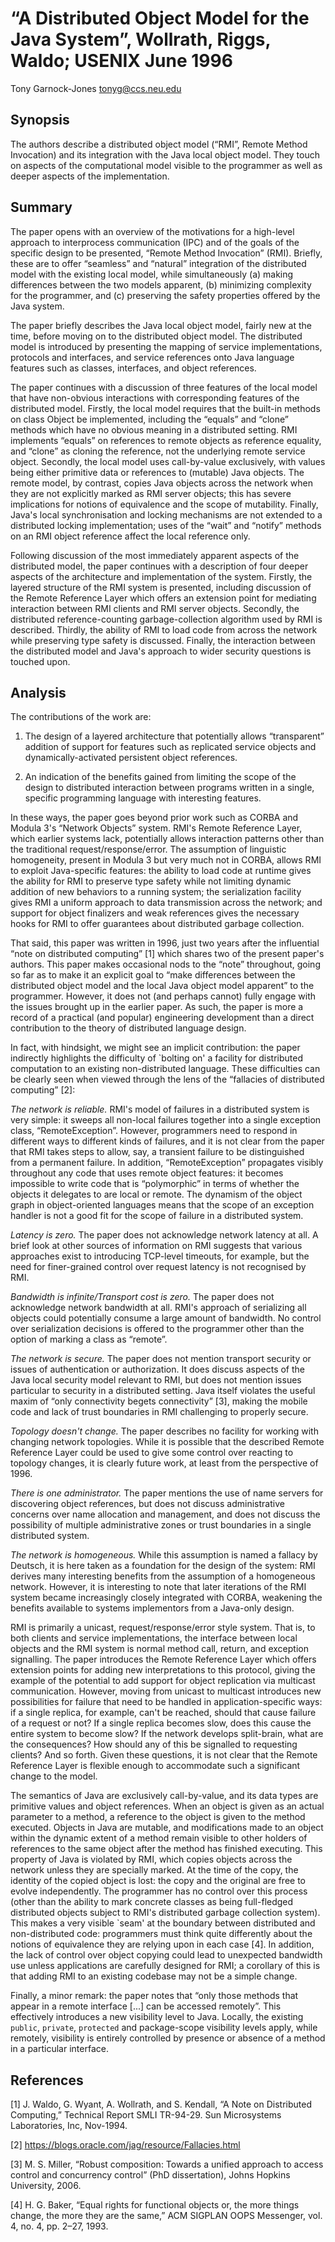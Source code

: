 <meta charset=utf8>

# “A Distributed Object Model for the Java System”, Wollrath, Riggs, Waldo; USENIX June 1996

Tony Garnock-Jones <tonyg@ccs.neu.edu>

## Synopsis

The authors describe a distributed object model (“RMI”, Remote
Method Invocation) and its integration with the Java local object
model. They touch on aspects of the computational model visible
to the programmer as well as deeper aspects of the
implementation.

## Summary

The paper opens with an overview of the motivations for a high-level
approach to interprocess communication (IPC) and of the goals of the
specific design to be presented, “Remote Method Invocation” (RMI).
Briefly, these are to offer “seamless” and “natural” integration of
the distributed model with the existing local model, while
simultaneously (a) making differences between the two models apparent,
(b) minimizing complexity for the programmer, and (c) preserving the
safety properties offered by the Java system.

The paper briefly describes the Java local object model, fairly
new at the time, before moving on to the distributed object
model. The distributed model is introduced by presenting the
mapping of service implementations, protocols and interfaces, and
service references onto Java language features such as classes,
interfaces, and object references.

The paper continues with a discussion of three features of the local
model that have non-obvious interactions with corresponding features
of the distributed model. Firstly, the local model requires that the
built-in methods on class Object be implemented, including the
“equals” and “clone” methods which have no obvious meaning in a
distributed setting. RMI implements “equals” on references to remote
objects as reference equality, and “clone” as cloning the reference,
not the underlying remote service object. Secondly, the local model
uses call-by-value exclusively, with values being either primitive
data or references to (mutable) Java objects. The remote model, by
contrast, copies Java objects across the network when they are not
explicitly marked as RMI server objects; this has severe implications
for notions of equivalence and the scope of mutability. Finally,
Java's local synchronisation and locking mechanisms are not extended
to a distributed locking implementation; uses of the “wait” and
“notify” methods on an RMI object reference affect the local reference
only.

Following discussion of the most immediately apparent aspects of
the distributed model, the paper continues with a description of
four deeper aspects of the architecture and implementation of the
system. Firstly, the layered structure of the RMI system is
presented, including discussion of the Remote Reference Layer
which offers an extension point for mediating interaction between
RMI clients and RMI server objects. Secondly, the distributed
reference-counting garbage-collection algorithm used by RMI is
described. Thirdly, the ability of RMI to load code from across
the network while preserving type safety is discussed. Finally,
the interaction between the distributed model and Java's approach
to wider security questions is touched upon.

## Analysis

The contributions of the work are:

  1. The design of a layered architecture that potentially allows
     “transparent” addition of support for features such as replicated
     service objects and dynamically-activated persistent object
     references.

  2. An indication of the benefits gained from limiting the scope
     of the design to distributed interaction between programs
     written in a single, specific programming language with
     interesting features.

In these ways, the paper goes beyond prior work such as CORBA and
Modula 3's “Network Objects” system. RMI's Remote Reference
Layer, which earlier systems lack, potentially allows interaction
patterns other than the traditional request/response/error. The
assumption of linguistic homogeneity, present in Modula 3 but
very much not in CORBA, allows RMI to exploit Java-specific
features: the ability to load code at runtime gives the ability
for RMI to preserve type safety while not limiting dynamic
addition of new behaviors to a running system; the serialization
facility gives RMI a uniform approach to data transmission across
the network; and support for object finalizers and weak
references gives the necessary hooks for RMI to offer guarantees
about distributed garbage collection.

That said, this paper was written in 1996, just two years after the
influential “note on distributed computing” [1] which shares two of
the present paper's authors. This paper makes occasional nods to the
“note” throughout, going so far as to make it an explicit goal to
“make differences between the distributed object model and the local
Java object model apparent” to the programmer. However, it does not
(and perhaps cannot) fully engage with the issues brought up in the
earlier paper. As such, the paper is more a record of a practical (and
popular) engineering development than a direct contribution to the
theory of distributed language design.

In fact, with hindsight, we might see an implicit contribution: the
paper indirectly highlights the difficulty of `bolting on' a facility
for distributed computation to an existing non-distributed language.
These difficulties can be clearly seen when viewed through the lens of
the “fallacies of distributed computing” [2]:

  *The network is reliable.* RMI's model of failures in a distributed
  system is very simple: it sweeps all non-local failures together
  into a single exception class, “RemoteException”. However,
  programmers need to respond in different ways to different kinds of
  failures, and it is not clear from the paper that RMI takes steps to
  allow, say, a transient failure to be distinguished from a permanent
  failure. In addition, “RemoteException” propagates visibly
  throughout any code that uses remote object features: it becomes
  impossible to write code that is “polymorphic” in terms of whether
  the objects it delegates to are local or remote. The dynamism of the
  object graph in object-oriented languages means that the scope of an
  exception handler is not a good fit for the scope of failure in a
  distributed system.

  *Latency is zero.* The paper does not acknowledge network latency
  at all. A brief look at other sources of information on RMI
  suggests that various approaches exist to introducing
  TCP-level timeouts, for example, but the need for finer-grained
  control over request latency is not recognised by RMI.

  *Bandwidth is infinite/Transport cost is zero.* The paper does
  not acknowledge network bandwidth at all. RMI's approach of
  serializing all objects could potentially consume a large
  amount of bandwidth. No control over serialization decisions is
  offered to the programmer other than the option of marking a
  class as “remote”.

  *The network is secure.* The paper does not mention transport
  security or issues of authentication or authorization. It does
  discuss aspects of the Java local security model relevant to RMI,
  but does not mention issues particular to security in a distributed
  setting. Java itself violates the useful maxim of “only connectivity
  begets connectivity” [3], making the mobile code and lack of trust
  boundaries in RMI challenging to properly secure.

  *Topology doesn't change.* The paper describes no facility for
  working with changing network topologies. While it is possible
  that the described Remote Reference Layer could be used to give
  some control over reacting to topology changes, it is clearly
  future work, at least from the perspective of 1996.

  *There is one administrator.* The paper mentions the use of name
  servers for discovering object references, but does not discuss
  administrative concerns over name allocation and management,
  and does not discuss the possibility of multiple administrative
  zones or trust boundaries in a single distributed system.

  *The network is homogeneous.* While this assumption is named a
  fallacy by Deutsch, it is here taken as a foundation for the
  design of the system: RMI derives many interesting benefits
  from the assumption of a homogeneous network. However, it is
  interesting to note that later iterations of the RMI system
  became increasingly closely integrated with CORBA, weakening
  the benefits available to systems implementors from a Java-only
  design.

RMI is primarily a unicast, request/response/error style system.
That is, to both clients and service implementations, the
interface between local objects and the RMI system is normal
method call, return, and exception signalling. The paper
introduces the Remote Reference Layer which offers extension
points for adding new interpretations to this protocol, giving
the example of the potential to add support for object
replication via multicast communication. However, moving from
unicast to multicast introduces new possibilities for failure
that need to be handled in application-specific ways: if a single
replica, for example, can't be reached, should that cause failure
of a request or not? If a single replica becomes slow, does this
cause the entire system to become slow? If the network develops
split-brain, what are the consequences? How should any of this be
signalled to requesting clients? And so forth. Given these
questions, it is not clear that the Remote Reference Layer is
flexible enough to accommodate such a significant change to the
model.

The semantics of Java are exclusively call-by-value, and its data
types are primitive values and object references. When an object is
given as an actual parameter to a method, a reference to the object is
given to the method executed. Objects in Java are mutable, and
modifications made to an object within the dynamic extent of a method
remain visible to other holders of references to the same object after
the method has finished executing. This property of Java is violated
by RMI, which copies objects across the network unless they are
specially marked. At the time of the copy, the identity of the copied
object is lost: the copy and the original are free to evolve
independently. The programmer has no control over this process (other
than the ability to mark concrete classes as being full-fledged
distributed objects subject to RMI's distributed garbage collection
system). This makes a very visible `seam' at the boundary between
distributed and non-distributed code: programmers must think quite
differently about the notions of equivalence they are relying upon in
each case [4]. In addition, the lack of control over object copying
could lead to unexpected bandwidth use unless applications are
carefully designed for RMI; a corollary of this is that adding RMI to
an existing codebase may not be a simple change.

Finally, a minor remark: the paper notes that “only those methods that
appear in a remote interface [...] can be accessed remotely”. This
effectively introduces a new visibility level to Java. Locally, the
existing `public`, `private`, `protected` and package-scope visibility
levels apply, while remotely, visibility is entirely controlled by
presence or absence of a method in a particular interface.

## References

[1] J. Waldo, G. Wyant, A. Wollrath, and S. Kendall, “A Note on
Distributed Computing,” Technical Report SMLI TR-94-29. Sun
Microsystems Laboratories, Inc, Nov-1994.

[2] <https://blogs.oracle.com/jag/resource/Fallacies.html>

[3] M. S. Miller, “Robust composition: Towards a unified approach
to access control and concurrency control” (PhD dissertation),
Johns Hopkins University, 2006.

[4] H. G. Baker, “Equal rights for functional objects or, the
more things change, the more they are the same,” ACM SIGPLAN OOPS
Messenger, vol. 4, no. 4, pp. 2–27, 1993.
